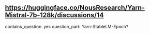 ## https://huggingface.co/NousResearch/Yarn-Mistral-7b-128k/discussions/14

contains_question: yes
question_part: Yarn-StableLM-Epoch?